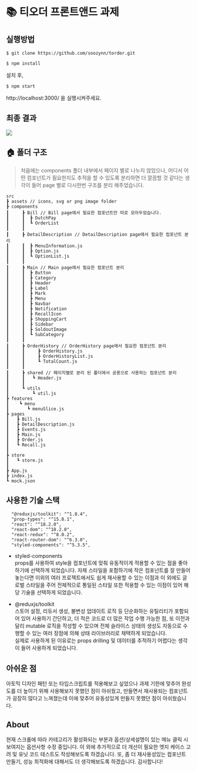 # 📚 티오더 프론트앤드 과제

## 실행방법

```
$ git clone https://github.com/soozynn/torder.git
```

```
$ npm install
```

설치 후,

```
$ npm start
```

http://localhost:3000/ 을 실행시켜주세요.

## 최종 결과

<img src="./README.asset/result.gif" />

## 🏠 폴더 구조

> 처음에는 components 폴더 내부에서 페이지 별로 나누지 않았으나, 어디서 어떤 컴포넌트가 필요한지도 추적을 할 수 있도록 분리하면 더 깔끔할 것 같다는 생각이 들어 page 별로 다시한번 구조를 분리 해주었습니다.

```
src
┣ assets // icons, svg or png image folder
┣ components
┃     ┣ Bill // Bill page에서 필요한 컴포넌트만 따로 모아두었습니다.
┃     ┃  ┣ DutchPay
┃     ┃  ┗ OrderList
┃     ┃
┃     ┣ DetailDescription // DetailDescription page에서 필요한 컴포넌트 분리
┃     ┃  ┣ MenuInformation.js
┃     ┃  ┣ Option.js
┃     ┃  ┗ OptionList.js
┃     ┃
┃     ┣ Main // Main page에서 필요한 컴포넌트 분리
┃     ┃  ┣ Button
┃     ┃  ┣ Category
┃     ┃  ┣ Header
┃     ┃  ┣ Label
┃     ┃  ┣ Mark
┃     ┃  ┣ Menu
┃     ┃  ┣ Navbar
┃     ┃  ┣ Notification
┃     ┃  ┣ RecallIcon
┃     ┃  ┣ ShoppingCart
┃     ┃  ┣ Sidebar
┃     ┃  ┣ SoldoutImage
┃     ┃  ┗ SubCategory
┃     ┃
┃     ┣ OrderHistory // OrderHistory page에서 필요한 컴포넌트 분리
┃     ┃     ┣ OrderHistory.js
┃     ┃     ┣ OrderHistoryList.js
┃     ┃     ┗ TotalCount.js
┃     ┃
┃     ┣ shared // 페이지별로 분리 된 폴더에서 공용으로 사용하는 컴포넌트 분리
┃     ┃   ┗ Header.js
┃     ┃
┃     ┗ utils
┃         ┗ util.js
┣ features
┃    ┗ menu
┃       ┗ menuSlice.js
┣ pages
┃   ┣ Bill.js
┃   ┣ DetailDescription.js
┃   ┣ Events.js
┃   ┣ Main.js
┃   ┣ Order.js
┃   ┗ Recall.js
┃
┣ store
┃   ┗ store.js
┃
┣ App.js
┣ index.js
┗ mock.json
```

## 사용한 기술 스택

```
  "@reduxjs/toolkit": "^1.8.4",
  "prop-types": "^15.8.1",
  "react": "^18.2.0",
  "react-dom": "^18.2.0",
  "react-redux": "^8.0.2",
  "react-router-dom": "^6.3.0",
  "styled-components": "^5.3.5",
```

- styled-components<br />
  props를 사용하여 style을 컴포넌트에 맞춰 유동적이게 적용할 수 있는 점을 좋아하기에 선택하게 되었습니다. 자체 스타일을 포함하기에 작은 컴포넌트를 잘 만들어 놓는다면 이외의 여러 프로젝트에서도 쉽게 재사용할 수 있는 이점과 이 외에도 글로벌 스타일을 주어 전체적으로 통일된 스타일 또한 적용할 수 있는 이점이 있어 해당 기술을 선택하게 되었습니다.

- @reduxjs/toolkit<br />
  스토어 설정, 리듀서 생성, 불변성 업데이트 로직 등 단순화하는 유틸리티가 포함되어 있어 사용하기 간단하고, 더 적은 코드로 더 많은 작업 수행 가능한 점, 또 이전과 달리 mutable 로직을 작성할 수 있으며 전체 슬라이스 상태의 생성도 자동으로 수행할 수 있는 여러 장점에 의해 상태 라이브러리로 채택하게 되었습니다.
  <br />
  실제로 사용하게 된 이유로는 props drilling 및 데이터를 추적하기 어렵다는 생각이 들어 사용하게 되었습니다.

## 아쉬운 점

아토믹 디자인 패턴 또는 타입스크립트를 적용해보고 싶었으나 과제 기한에 맞추어 완성도를 더 높이기 위해 사용해보지 못했던 점이 아쉬웠고, 만들면서 재사용되는 컴포넌트가 굉장히 많다고 느껴졌는데 이에 맞추어 유동성있게 만들지 못했던 점이 아쉬웠습니다.

## About

현재 스크롤에 따라 카테고리가 활성화되는 부분과 옵션/상세설명이 있는 메뉴 클릭 시 보여지는 옵션사항 수정 중입니다. 이 외에
추가적으로 더 개선이 필요한 엣지 케이스 고려 및 유닛 코드 테스트도 작성해보도록 하겠습니다. 또, 좀 더 재사용성있는 컴포넌트 만들기, 성능 최적화에 대해서도 더 생각해보도록 하겠습니다. 감사합니다!

